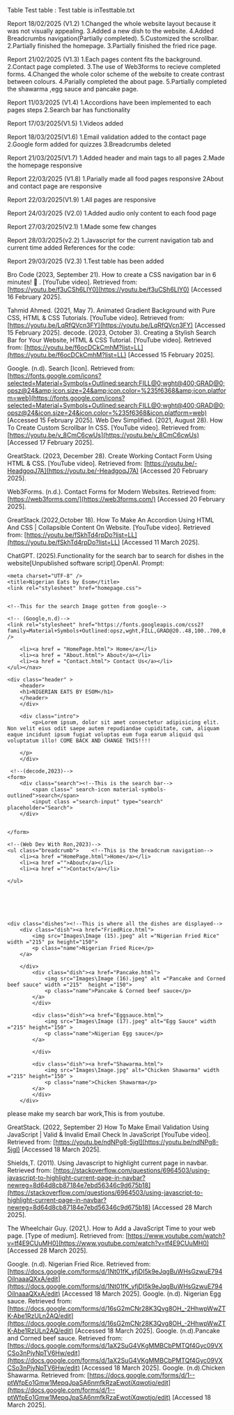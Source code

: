 
Table
Test table :
Test table is inTesttable.txt


Report 18/02/2025 (V1.2)
1.Changed the whole website layout because it was not visually appealing.
3.Added a new dish to the website.
4.Added Breadcrumbs navigation(Partially completed).
5.Customized the scrollbar.
2.Partially finished the homepage.
3.Partially finished the fried rice page.

Report 21/02/2025 (V1.3)
1.Each pages content fits the background.
2.Contact page completed.
3.The use of Web3forms to recieve completed forms.
4.Changed the whole color scheme of the website to create contrast between colours.
4.Parially completed the about page.
5.Partially completed the shawarma ,egg sauce and pancake page.

Report 11/03/2025 (V1.4)
1.Accordions have been implemented to each pages steps
2.Search bar has functionality

Report 17/03/2025(V1.5)
1.Videos added

Report 18/03/2025(V1.6)
1.Email validation added to the contact page
2.Google form added for quizzes
3.Breadcrumbs deleted

Report 21/03/2025(V1.7)
1.Added header and main tags to all pages
2.Made the homepage responsive

Report 22/03/2025 (V1.8)
1.Parially made all food pages responsive
2About and contact page are responsive

Report 22/03/2025(V1.9)
1.All pages are responsive

Report 24/03/2025 (V2.0)
1.Added audio only content to each food page

Report 27/03/2025(V2.1)
1.Made some few changes

Report 28/03/2025(v2.2)
1.Javascript for the current navigation tab and current time added
References for the code:

Report 29/03/2025 (V2.3)
1.Test table has been added

Bro Code (2023, September 21). How to create a CSS navigation bar in 6 minutes! 🧭
. [YouTube video]. Retrieved from: [https://youtu.be/f3uCSh6LIY0](https://youtu.be/f3uCSh6LIY0)  [Accessed 16 February 2025].

Tahmid Ahmed. (2021, May 7). Animated Gradient Background
with Pure CSS, HTML & CSS Tutorials. [YouTube video]. Retrieved
from: [https://youtu.be/LqRfQVcn3FY](https://youtu.be/LqRfQVcn3FY)
  [Accessed 15 February 2025].
decode. (2023, October 3). Creating a Stylish Search Bar for Your
Website, HTML & CSS Tutorial. [YouTube video]. Retrieved from:  [https://youtu.be/f6ocDCkCmhM?list=LL](https://youtu.be/f6ocDCkCmhM?list=LL)  [Accessed 15 February 2025].

Google. (n.d). Search [Icon]. Retrieved from: [https://fonts.google.com/icons?selected=Material+Symbols+Outlined:search:FILL@0;wght@400;GRAD@0;opsz@24&amp;icon.size=24&amp;icon.color=%235f6368&amp;icon.platform=web](https://fonts.google.com/icons?selected=Material+Symbols+Outlined:search:FILL@0;wght@400;GRAD@0;opsz@24&icon.size=24&icon.color=%235f6368&icon.platform=web)  [Accessed 15 February 2025].
Web Dev Simplified. (2021, August 28). How To Create Custom Scrollbar In CSS. [YouTube video]. Retrieved from: [https://youtu.be/v_8CmC6cwUs](https://youtu.be/v_8CmC6cwUs)  [Accessed 17 February 2025].

GreatStack. (2023, December 28). Create Working Contact Form Using HTML & CSS. [YouTube video]. Retrieved from: [https://youtu.be/-HeadgoqJ7A](https://youtu.be/-HeadgoqJ7A)  [Accessed 20 February 2025].

Web3Forms. (n.d.). Contact Forms for Modern Websites. Retrieved from:   [https://web3forms.com/](https://web3forms.com/)   [Accessed 20 February 2025].

GreatStack.(2022,October 18). How To Make An Accordion
Using HTML And CSS | Collapsible Content On Website.  [YouTube video].
Retrieved from:  [https://youtu.be/fSkhTd4rpDo?list=LL](https://youtu.be/fSkhTd4rpDo?list=LL)  [Accessed 11 March 2025].


ChatGPT. (2025).Functionality for the search bar to search for dishes in the website[Unpublished software script].OpenAI.
Prompt:

```
<meta charset="UTF-8" />
<title>Nigerian Eats by Esom</title>
<link rel="stylesheet" href="homepage.css">


<!--This for the search Image gotten from google-->

<!-- (Google,n.d)-->
<link rel="stylesheet" href="https://fonts.googleapis.com/css2?family=Material+Symbols+Outlined:opsz,wght,FILL,GRAD@20..48,100..700,0..1,-50..200&icon_names=search" />
```

```
    <li><a href = "HomePage.html"> Home</a></li>
    <li><a href = "About.html"> About</a></li>
    <li><a href = "Contact.html"> Contact Us</a></li>
</ul></nav> 

<div class="header" >
    <header>
    <h1>NIGERIAN EATS BY ESOM</h1>
    </header>
    </div>

    <div class="intro">
        <p>Lorem ipsum, dolor sit amet consectetur adipisicing elit. Non velit eius odit saepe autem repudiandae cupiditate, cum, aliquam eaque incidunt ipsum fugiat voluptas eum fuga earum aliquid qui voluptatum illo! COME BACK AND CHANGE THIS!!!!
  
    </p>  
    </div>

 <!--(decode,2023)-->
<form>
    <div class="search"><!--This is the search bar-->
        <span class=" search-icon material-symbols-outlined">search</span>
        <input class ="search-input" type="search" placeholder="Search">
    </div>


</form>

<!--(Web Dev With Ron,2023)-->
<ul class="breadcrumb">    <!--This is the breadcrum navigation-->
    <li><a href ="HomePage.html">Home</a></li>
    <li><a href ="">About</a></li>
    <li><a href ="">Contact</a></li>
  
</ul>






<div class="dishes"><!--This is where all the dishes are displayed-->
    <div class="dish"><a href="FriedRice.html">
        <img src="Images\Image (15).jpeg" alt ="Nigerian Fried Rice" width ="215" px height="150">
        <p class="name">Nigerian Fried Rice</p>
    </a>
     
    </div>
        <div class="dish"><a href="Pancake.html">
            <img src="Images\Image (16).jpeg" alt ="Pancake and Corned beef sauce" width ="215"  height ="150">
            <p class="name">Pancake & Corned beef sauce</p>
        </a>
        </div>
      
        <div class="dish"><a href="Eggsauce.html">
            <img src="Images\Image (17).jpeg" alt="Egg Sauce" width ="215" height="150" >
            <p class="name">Nigerian Egg sauce</p>
        </a>
         
        </div>

        <div class="dish"><a href="Shawarma.html">
            <img src="Images\Image.jpg" alt="Chicken Shawarma" width ="215" height="150" >
            <p class="name">Chicken Shawarma</p>
        </a>
        </div>
    </div>
```

<script type="text/javascript">
    function search() {
        let filter = document.querySelector('.search-input').value.toUpperCase(); // Corrected input retrieval
        let items = document.querySelectorAll('.dish'); // Get all dish elements
```
    items.forEach(item => {
        let nameElement = item.querySelector('.name p'); // Corrected name retrieval
        if (nameElement) {
            let value = nameElement.textContent.toUpperCase();
            if (value.indexOf(filter) > -1) {
                item.style.display = "";
            } else {
                item.style.display = "none";
            }
        }
    });
}

// Add event listener to the search input
document.querySelector('.search-input').addEventListener('input', search);

</script>

please make my search bar work,This is from youtube.

GreatStack. (2022, September 2) How To Make Email
Validation Using JavaScript | Valid & Invalid Email Check In
JavaScript [YouTube video]. Retrieved from: [https://youtu.be/ndNPg8-5jgI](https://youtu.be/ndNPg8-5jgI)  [Accessed 18 March 2025].

Shields,T. (2011). Using Javascript to highlight current page in navbar. Retrieved from: [https://stackoverflow.com/questions/6964503/using-javascript-to-highlight-current-page-in-navbar?newreg=8d64d8cb87184e7ebd56346c9d675b18](https://stackoverflow.com/questions/6964503/using-javascript-to-highlight-current-page-in-navbar?newreg=8d64d8cb87184e7ebd56346c9d675b18) [Accessed 28 March 2025].

The Wheelchair Guy. (2021,).  How to Add a JavaScript Time to your web page. [Type of medium]. Retrieved from: [https://www.youtube.com/watch?v=tf4E9CUuMH0](https://www.youtube.com/watch?v=tf4E9CUuMH0) [Accessed 28 March 2025].

Google. (n.d). Nigerian Fried Rice. Retrieved from: [https://docs.google.com/forms/d/1Nt01fK_yfjDI5k9eJqgBuWHsGzwuE794OilnaaaQXxA/edit](https://docs.google.com/forms/d/1Nt01fK_yfjDI5k9eJqgBuWHsGzwuE794OilnaaaQXxA/edit) [Accessed 18 March 2025].
Google. (n.d). Nigerian Egg sauce. Retrieved from: [https://docs.google.com/forms/d/16sG2mCNr28K3Qvg8OH_-2HhwpWwZTK-Abe1RzULn2AQ/edit](https://docs.google.com/forms/d/16sG2mCNr28K3Qvg8OH_-2HhwpWwZTK-Abe1RzULn2AQ/edit)  [Accessed 18 March 2025].
Google. (n.d).Pancake and Corned beef sauce. Retrieved from: [https://docs.google.com/forms/d/1aX2SuG4VKgMMBCbPMTQf4Gyc09VXCSo3nPjyNpTV6Hw/edit](https://docs.google.com/forms/d/1aX2SuG4VKgMMBCbPMTQf4Gyc09VXCSo3nPjyNpTV6Hw/edit)  [Accessed 18 March 2025].
Google. (n.d).Chicken Shawarma. Retrieved from: [https://docs.google.com/forms/d/1--ptWfpEo1Gmw1MepqJpaSA6nmfkRzaEwotiXqwotjo/edit](https://docs.google.com/forms/d/1--ptWfpEo1Gmw1MepqJpaSA6nmfkRzaEwotiXqwotjo/edit)  [Accessed 18 March 2025].

